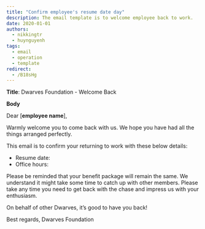 ```yaml
---
title: "Confirm employee's resume date day"
description: The email template is to welcome employee back to work.
date: 2020-01-01
authors:
  - nikkingtr
  - huynguyenh
tags:
  - email
  - operation
  - template
redirect:
  - /B18sHg
---
```


**Title**: Dwarves Foundation - Welcome Back

**Body**

Dear [**employee name**],

Warmly welcome you to come back with us. We hope you have had all the things arranged perfectly.

This email is to confirm your returning to work with these below details:

- Resume date:
- Office hours:

Please be reminded that your benefit package will remain the same. We understand it might take some time to catch up with other members. Please take any time you need to get back with the chase and impress us with your enthusiasm.

On behalf of other Dwarves, it’s good to have you back!

Best regards,
Dwarves Foundation
